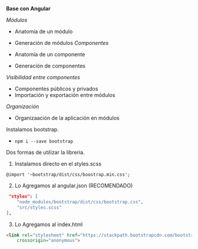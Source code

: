 **Base con Angular**

*Módulos*
- Anatomía de un módulo
- Generación de módulos
*Componentes*

- Anatomía de un componente
- Generación de componentes

*Visibilidad entre componentes*
- Componentes públicos y privados
- Importación y exportación entre módulos

*Organización*
- Organizaación de la aplicación en módulos

Instalamos bootstrap.
- `npm i --save bootstrap`

Dos formas de utilizar la libreria.
1) Instalamos directo en el styles.scss

`@import '~bootstrap/dist/css/boostrap.min.css';`

2) Lo Agregamos al angular.json (RECOMENDADO)
```json
 "styles": [
    "node_modules/bootstrap/dist/css/bootstrap.css",
    "src/styles.scss"
],
```

3) Lo Agregamos al index.html
```html
<link rel="stylesheet" href="https://stackpath.bootstrapcdn.com/bootstrap/4.1.3/css/bootstrap.min.css" integrity="sha384-MCw98/SFnGE8fJT3GXwEOngsV7Zt27NXFoaoApmYm81iuXoPkFOJwJ8ERdknLPMO"
    crossorigin="anonymous">
```
